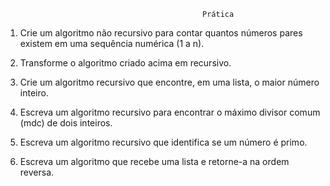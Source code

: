                                                 Prática

1. Crie um algoritmo não recursivo para contar quantos números pares existem em uma sequência numérica (1 a n).

2. Transforme o algoritmo criado acima em recursivo.

3. Crie um algoritmo recursivo que encontre, em uma lista, o maior número inteiro.

4. Escreva um algoritmo recursivo para encontrar o máximo divisor comum (mdc) de dois inteiros.

5. Escreva um algoritmo recursivo que identifica se um número é primo.

6. Escreva um algoritmo que recebe uma lista e retorne-a na ordem reversa.